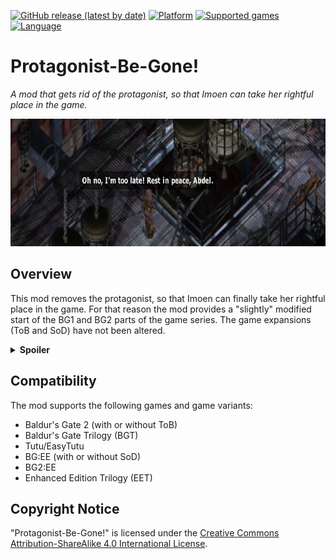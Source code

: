 [![GitHub release (latest by date)](https://img.shields.io/github/v/release/Argent77/A7-Protagonist-Be-Gone?color=darkred&include_prereleases&label=latest%20release)](https://github.com/Argent77/A7-Protagonist-Be-Gone/releases/latest)
[![Platform](https://img.shields.io/static/v1?label=platform&message=Windows%20%7C%20macOS%20%7C%20Linux%20%7C%20Project%20Infinity&color=informational)](https://github.com/Argent77/A7-Protagonist-Be-Gone/releases/latest)
[![Supported games](https://img.shields.io/static/v1?label=supported%20games&message=BG2%20%7C%20BGT%20%7C%20Tutu%20%7C%20BG%3AEE%20%7C%20BG2%3AEE%20%7C%20EET&color=indigo)](https://github.com/Argent77/A7-Protagonist-Be-Gone)
[![Language](https://img.shields.io/static/v1?label=language&message=English%20%7C%20German%20%7C%20Russian&color=limegreen)](https://github.com/Argent77/A7-Protagonist-Be-Gone)

# Protagonist-Be-Gone!
*A mod that gets rid of the protagonist, so that Imoen can take her rightful place in the game.*

<img src="https://raw.githubusercontent.com/Argent77/A7-Protagonist-Be-Gone/master/logo.jpg" width="712" height="204" />

## Overview

This mod removes the protagonist, so that Imoen can finally take her rightful place in the game. For that reason the mod provides a "slightly" modified start of the BG1 and BG2 parts of the game series. The game expansions (ToB and SoD) have not been altered.

<details>
<summary><strong>Spoiler</strong></summary>
The mod is primarily meant as a joke, since many players complained in the past about Imoen being reduced to a side kick in Charname's adventures.<br />
<br />
It should <em>not</em> be installed for a serious walkthrough.
</details>

## Compatibility

The mod supports the following games and game variants:
- Baldur's Gate 2 (with or without ToB)
- Baldur's Gate Trilogy (BGT)
- Tutu/EasyTutu
- BG:EE (with or without SoD)
- BG2:EE
- Enhanced Edition Trilogy (EET)

## Copyright Notice

"Protagonist-Be-Gone!" is licensed under the [Creative Commons Attribution-ShareAlike 4.0 International License](http://creativecommons.org/licenses/by-sa/4.0/).
